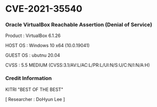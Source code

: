# CVE-2021-35540

### Oracle VirtualBox Reachable Assertion (Denial of Service)

Product : VirtualBox 6.1.26

HOST OS : Windows 10 x64 (10.0.19041)

GUEST OS : ubutnu 20.04

CVSS : 5.5 MEDIUM (CVSS:3.1/AV:L/AC:L/PR:L/UI:N/S:U/C:N/I:N/A:H)

### Credit Information

KITRI "BEST OF THE BEST"

[ Researcher : DoHyun Lee ]